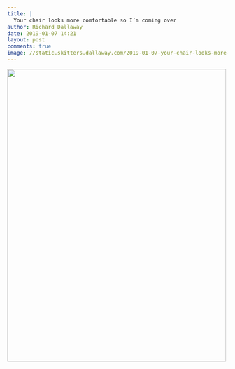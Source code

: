 ```yaml
---
title: |
  Your chair looks more comfortable so I’m coming over
author: Richard Dallaway
date: 2019-01-07 14:21
layout: post
comments: true
image: //static.skitters.dallaway.com/2019-01-07-your-chair-looks-more-comfortable-so-i-m-coming-over-thumb-1-IMG_7385.jpg
---
```


<div>
        <a href="//static.skitters.dallaway.com/2019-01-07-your-chair-looks-more-comfortable-so-i-m-coming-over-fullsize-1-IMG_7385.jpg">
          <img src="//static.skitters.dallaway.com/2019-01-07-your-chair-looks-more-comfortable-so-i-m-coming-over-thumb-1-IMG_7385.jpg" width="500" height="667"/>
        </a>
      </div>



  

      